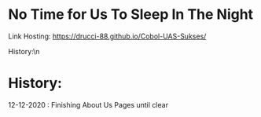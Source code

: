 # No Time for Us To Sleep In The Night
Link Hosting: https://drucci-88.github.io/Cobol-UAS-Sukses/

History:\n
# History:

12-12-2020 : 
Finishing About Us Pages until clear

